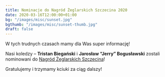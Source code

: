 ```yaml
---
title: Nominacje do Nagród Żeglarskich Szczecina 2020
date: 2020-03-16T12:00:00+01:00
bg: "/images/misc/sunset.jpg"
bgthumb: "/images/misc/sunset-thumb.jpg"
draft: false
---
```


W tych trudnych czasach mamy dla Was super informację!

Nasi koledzy – **Tristan Biegański** i **Jarosław “Jerry” Bogusławski** zostali nominowani do [Nagród Żeglarskich Szczecina](https://nagrodyzeglarskie.szczecin.pl/nominowani/)!

Gratulujemy i trzymamy kciuki za ciąg dalszy!